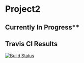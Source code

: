 # Project2

## Currently In Progress\*\*

## Travis CI Results

[![Build Status](https://travis-ci.org/graysonm23/Project2.svg?branch=master)](https://travis-ci.org/graysonm23/Project2)
